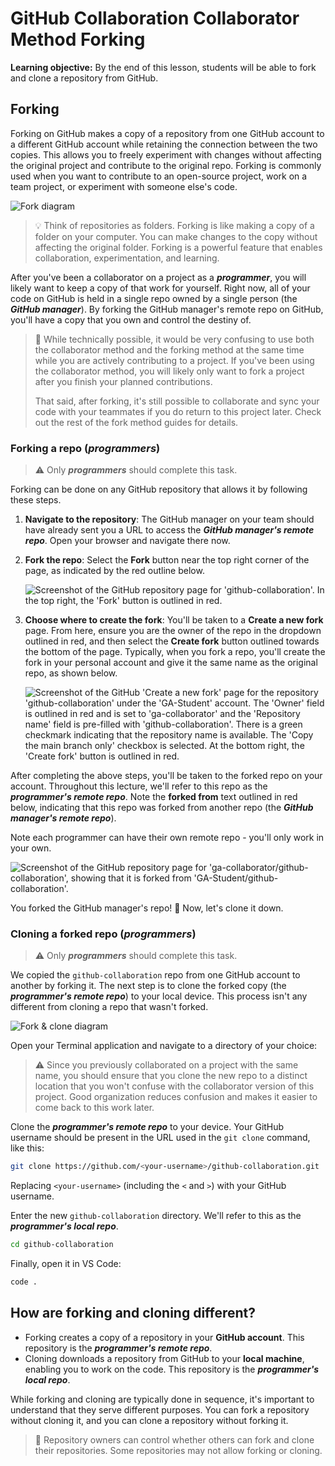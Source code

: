 <h1>
  <span class="headline">GitHub Collaboration</span>
  <span class="subhead">Collaborator Method Forking</span>
</h1>

**Learning objective:** By the end of this lesson, students will be able to fork and clone a repository from GitHub.

## Forking

Forking on GitHub makes a copy of a repository from one GitHub account to a different GitHub account while retaining the connection between the two copies. This allows you to freely experiment with changes without affecting the original project and contribute to the original repo. Forking is commonly used when you want to contribute to an open-source project, work on a team project, or experiment with someone else's code.

![Fork diagram](../fork-method-forking/assets/fork.png)

> 💡 Think of repositories as folders. Forking is like making a copy of a folder on your computer. You can make changes to the copy without affecting the original folder. Forking is a powerful feature that enables collaboration, experimentation, and learning.

After you've been a collaborator on a project as a ***programmer***, you will likely want to keep a copy of that work for yourself. Right now, all of your code on GitHub is held in a single repo owned by a single person (the ***GitHub manager***). By forking the GitHub manager's remote repo on GitHub, you'll have a copy that you own and control the destiny of.

> 🚨 While technically possible, it would be very confusing to use both the collaborator method and the forking method at the same time while you are actively contributing to a project. If you've been using the collaborator method, you will likely only want to fork a project after you finish your planned contributions.
>
> That said, after forking, it's still possible to collaborate and sync your code with your teammates if you do return to this project later. Check out the rest of the fork method guides for details.

### Forking a repo (***programmers***)

> ⚠️ Only ***programmers*** should complete this task.

Forking can be done on any GitHub repository that allows it by following these steps.

1. **Navigate to the repository**: The GitHub manager on your team should have already sent you a URL to access the ***GitHub manager's remote repo***. Open your browser and navigate there now.

2. **Fork the repo**: Select the **Fork** button near the top right corner of the page, as indicated by the red outline below.

   ![Screenshot of the GitHub repository page for 'github-collaboration'. In the top right, the 'Fork' button is outlined in red.](../fork-method-forking/assets/repo-fork.png)

3. **Choose where to create the fork**: You'll be taken to a **Create a new fork** page. From here, ensure you are the owner of the repo in the dropdown outlined in red, and then select the **Create fork** button outlined towards the bottom of the page. Typically, when you fork a repo, you'll create the fork in your personal account and give it the same name as the original repo, as shown below.

   ![Screenshot of the GitHub 'Create a new fork' page for the repository 'github-collaboration' under the 'GA-Student' account. The 'Owner' field is outlined in red and is set to 'ga-collaborator' and the 'Repository name' field is pre-filled with 'github-collaboration'. There is a green checkmark indicating that the repository name is available. The 'Copy the main branch only' checkbox is selected. At the bottom right, the 'Create fork' button is outlined in red.](../fork-method-forking/assets/create-fork.png)

After completing the above steps, you'll be taken to the forked repo on your account. Throughout this lecture, we'll refer to this repo as the ***programmer's remote repo***. Note the **forked from** text outlined in red below, indicating that this repo was forked from another repo (the ***GitHub manager's remote repo***).

Note each programmer can have their own remote repo - you'll only work in your own.

![Screenshot of the GitHub repository page for 'ga-collaborator/github-collaboration', showing that it is forked from 'GA-Student/github-collaboration'.](../fork-method-forking/assets/forked-repo.png)

You forked the GitHub manager's repo! 🎉 Now, let's clone it down.

### Cloning a forked repo (***programmers***)

> ⚠️ Only ***programmers*** should complete this task.

We copied the `github-collaboration` repo from one GitHub account to another by forking it. The next step is to clone the forked copy (the ***programmer's remote repo***) to your local device. This process isn't any different from cloning a repo that wasn't forked.

![Fork & clone diagram](../fork-method-forking/assets/fork-clone.png)

Open your Terminal application and navigate to a directory of your choice:

> ⚠️ Since you previously collaborated on a project with the same name, you should ensure that you clone the new repo to a distinct location that you won't confuse with the collaborator version of this project. Good organization reduces confusion and makes it easier to come back to this work later.

Clone the ***programmer's remote repo*** to your device. Your GitHub username should be present in the URL used in the `git clone` command, like this:

```bash
git clone https://github.com/<your-username>/github-collaboration.git
```

Replacing `<your-username>` (including the `<` and `>`) with your GitHub username.

Enter the new `github-collaboration` directory. We'll refer to this as the ***programmer's local repo***.

```bash
cd github-collaboration
```

Finally, open it in VS Code:

```bash
code .
```

## How are forking and cloning different?

- Forking creates a copy of a repository in your **GitHub account**. This repository is the ***programmer's remote repo***.
- Cloning downloads a repository from GitHub to your **local machine**, enabling you to work on the code. This repository is the ***programmer's local repo***.

While forking and cloning are typically done in sequence, it's important to understand that they serve different purposes. You can fork a repository without cloning it, and you can clone a repository without forking it.

> 🧠 Repository owners can control whether others can fork and clone their repositories. Some repositories may not allow forking or cloning.
